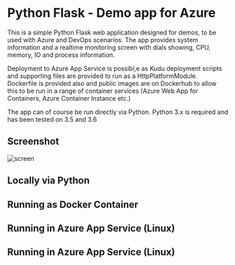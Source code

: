 # Python Flask - Demo app for Azure
This is a simple Python Flask web application designed for demos, to be used with Azure and DevOps scenarios. The app provides system information and a realtime monitoring screen with dials showing, CPU, memory, IO and process information.

Deployment to Azure App Service is possibl,e as Kudu deployment scripts and supporting files are provided to run as a HttpPlatformModule. Dockerfile is provided also and public images are on Dockerhub to allow this to be run in a range of container services (Azure Web App for Containers, Azure Container Instance etc.)

The app can of course be run directly via Python. Python 3.x is required and has been tested on 3.5 and 3.6

## Screenshot
![screen](https://user-images.githubusercontent.com/14982936/30533171-db17fccc-9c4f-11e7-8862-eb8c148fedea.png)

## Locally via Python

## Running as Docker Container

## Running in Azure App Service (Linux)

## Running in Azure App Service (Linux)

